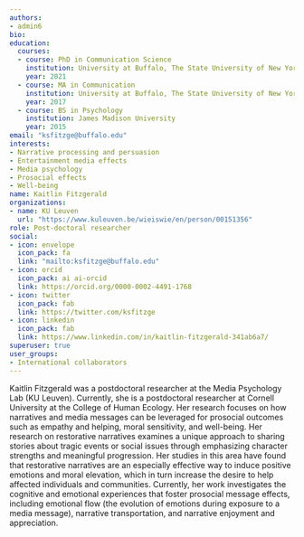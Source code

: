 ```yaml
---
authors:
- admin6
bio: 
education:
  courses:
  - course: PhD in Communication Science
    institution: University at Buffalo, The State University of New York
    year: 2021
  - course: MA in Communication
    institution: University at Buffalo, The State University of New York
    year: 2017
  - course: BS in Psychology
    institution: James Madison University
    year: 2015
email: "ksfitzge@buffalo.edu"
interests:
- Narrative processing and persuasion
- Entertainment media effects
- Media psychology
- Prosocial effects
- Well-being 
name: Kaitlin Fitzgerald
organizations:
- name: KU Leuven
  url: "https://www.kuleuven.be/wieiswie/en/person/00151356"
role: Post-doctoral researcher
social:
- icon: envelope
  icon_pack: fa
  link: "mailto:ksfitzge@buffalo.edu"
- icon: orcid
  icon_pack: ai ai-orcid
  link: https://orcid.org/0000-0002-4491-1768
- icon: twitter
  icon_pack: fab
  link: https://twitter.com/ksfitzge
- icon: linkedin
  icon_pack: fab
  link: https://www.linkedin.com/in/kaitlin-fitzgerald-341ab6a7/
superuser: true
user_groups:
- International collaborators
---
```


Kaitlin Fitzgerald was a postdoctoral researcher at the Media Psychology Lab (KU Leuven). Currently, she is a postdoctoral researcher at Cornell University at the College of Human Ecology. Her research focuses on how narratives and media messages can be leveraged for prosocial outcomes such as empathy and helping, moral sensitivity, and well-being. Her research on restorative narratives examines a unique approach to sharing stories about tragic events or social issues through emphasizing character strengths and meaningful progression. Her studies in this area have found that restorative narratives are an especially effective way to induce positive emotions and moral elevation, which in turn increase the desire to help affected individuals and communities. Currently, her work investigates the cognitive and emotional experiences that foster prosocial message effects, including emotional flow (the evolution of emotions during exposure to a media message), narrative transportation, and narrative enjoyment and appreciation.